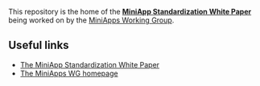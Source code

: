 This repository is the home of the **[MiniApp Standardization White Paper](https://w3c.github.io/miniapp-manifest/)** being worked on by the [MiniApps Working Group](https://www.w3.org/2021/miniapps/).

## Useful links

* [The MiniApp Standardization White Paper](https://w3c.github.io/miniapp-manifest/)
* [The MiniApps WG homepage](https://www.w3.org/2021/miniapps/)